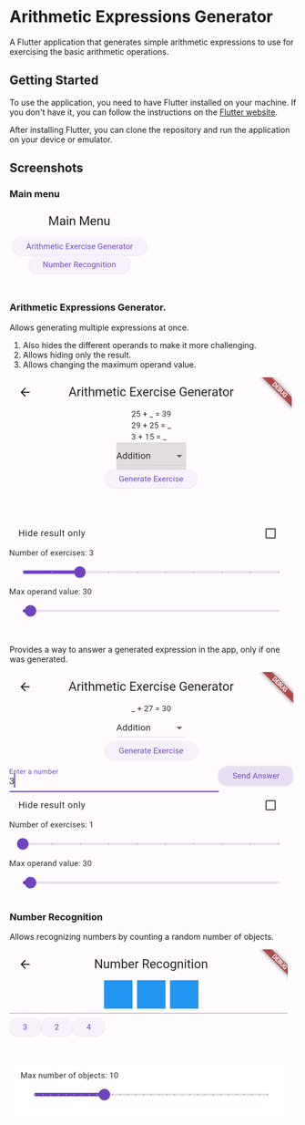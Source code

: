 # Arithmetic Expressions Generator

A Flutter application that generates simple arithmetic expressions to use for exercising the basic arithmetic operations.

## Getting Started
To use the application, you need to have Flutter installed on your machine. 
If you don't have it, you can follow the instructions on the [Flutter website](https://flutter.dev/docs/get-started/install).

After installing Flutter, you can clone the repository and run the application on your device or emulator.

## Screenshots
### Main menu
![img.png](docs/img.png)
### Arithmetic Expressions Generator.
Allows generating multiple expressions at once.
1. Also hides the different operands to make it more challenging.
2. Allows hiding only the result.
3. Allows changing the maximum operand value.

![img.png](docs/img1.png)

Provides a way to answer a generated expression in the app, only if one was generated.

![img.png](docs/img2.png)
### Number Recognition
Allows recognizing numbers by counting a random number of objects.

![img.png](docs/img3.png)